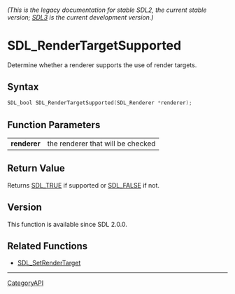 ###### (This is the legacy documentation for stable SDL2, the current stable version; [SDL3](https://wiki.libsdl.org/SDL3/) is the current development version.)
# SDL_RenderTargetSupported

Determine whether a renderer supports the use of render targets.

## Syntax

```c
SDL_bool SDL_RenderTargetSupported(SDL_Renderer *renderer);

```

## Function Parameters

|                  |                                   |
| ---------------- | --------------------------------- |
| **renderer**     | the renderer that will be checked |

## Return Value

Returns [SDL_TRUE](SDL_TRUE.md) if supported or [SDL_FALSE](SDL_FALSE.md) if not.

## Version

This function is available since SDL 2.0.0.

## Related Functions

* [SDL_SetRenderTarget](SDL_SetRenderTarget.md)

----
[CategoryAPI](CategoryAPI.md)
